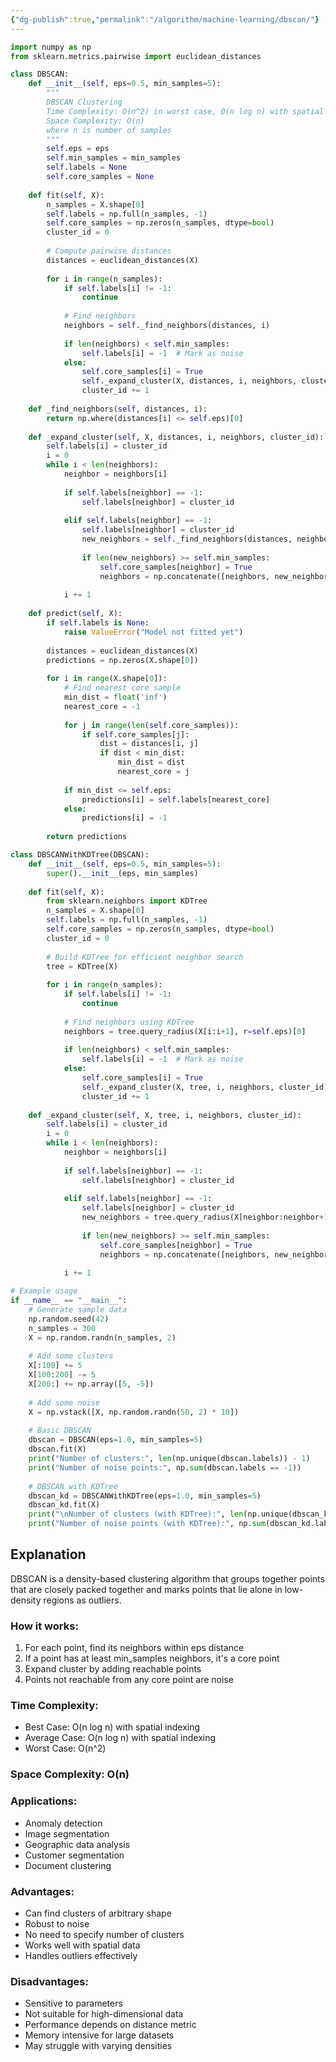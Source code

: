 ```yaml
---
{"dg-publish":true,"permalink":"/algorithm/machine-learning/dbscan/"}
---
```


```python
import numpy as np
from sklearn.metrics.pairwise import euclidean_distances

class DBSCAN:
    def __init__(self, eps=0.5, min_samples=5):
        """
        DBSCAN Clustering
        Time Complexity: O(n^2) in worst case, O(n log n) with spatial indexing
        Space Complexity: O(n)
        where n is number of samples
        """
        self.eps = eps
        self.min_samples = min_samples
        self.labels = None
        self.core_samples = None
    
    def fit(self, X):
        n_samples = X.shape[0]
        self.labels = np.full(n_samples, -1)
        self.core_samples = np.zeros(n_samples, dtype=bool)
        cluster_id = 0
        
        # Compute pairwise distances
        distances = euclidean_distances(X)
        
        for i in range(n_samples):
            if self.labels[i] != -1:
                continue
            
            # Find neighbors
            neighbors = self._find_neighbors(distances, i)
            
            if len(neighbors) < self.min_samples:
                self.labels[i] = -1  # Mark as noise
            else:
                self.core_samples[i] = True
                self._expand_cluster(X, distances, i, neighbors, cluster_id)
                cluster_id += 1
    
    def _find_neighbors(self, distances, i):
        return np.where(distances[i] <= self.eps)[0]
    
    def _expand_cluster(self, X, distances, i, neighbors, cluster_id):
        self.labels[i] = cluster_id
        i = 0
        while i < len(neighbors):
            neighbor = neighbors[i]
            
            if self.labels[neighbor] == -1:
                self.labels[neighbor] = cluster_id
            
            elif self.labels[neighbor] == -1:
                self.labels[neighbor] = cluster_id
                new_neighbors = self._find_neighbors(distances, neighbor)
                
                if len(new_neighbors) >= self.min_samples:
                    self.core_samples[neighbor] = True
                    neighbors = np.concatenate([neighbors, new_neighbors])
            
            i += 1
    
    def predict(self, X):
        if self.labels is None:
            raise ValueError("Model not fitted yet")
        
        distances = euclidean_distances(X)
        predictions = np.zeros(X.shape[0])
        
        for i in range(X.shape[0]):
            # Find nearest core sample
            min_dist = float('inf')
            nearest_core = -1
            
            for j in range(len(self.core_samples)):
                if self.core_samples[j]:
                    dist = distances[i, j]
                    if dist < min_dist:
                        min_dist = dist
                        nearest_core = j
            
            if min_dist <= self.eps:
                predictions[i] = self.labels[nearest_core]
            else:
                predictions[i] = -1
        
        return predictions

class DBSCANWithKDTree(DBSCAN):
    def __init__(self, eps=0.5, min_samples=5):
        super().__init__(eps, min_samples)
    
    def fit(self, X):
        from sklearn.neighbors import KDTree
        n_samples = X.shape[0]
        self.labels = np.full(n_samples, -1)
        self.core_samples = np.zeros(n_samples, dtype=bool)
        cluster_id = 0
        
        # Build KDTree for efficient neighbor search
        tree = KDTree(X)
        
        for i in range(n_samples):
            if self.labels[i] != -1:
                continue
            
            # Find neighbors using KDTree
            neighbors = tree.query_radius(X[i:i+1], r=self.eps)[0]
            
            if len(neighbors) < self.min_samples:
                self.labels[i] = -1  # Mark as noise
            else:
                self.core_samples[i] = True
                self._expand_cluster(X, tree, i, neighbors, cluster_id)
                cluster_id += 1
    
    def _expand_cluster(self, X, tree, i, neighbors, cluster_id):
        self.labels[i] = cluster_id
        i = 0
        while i < len(neighbors):
            neighbor = neighbors[i]
            
            if self.labels[neighbor] == -1:
                self.labels[neighbor] = cluster_id
            
            elif self.labels[neighbor] == -1:
                self.labels[neighbor] = cluster_id
                new_neighbors = tree.query_radius(X[neighbor:neighbor+1], r=self.eps)[0]
                
                if len(new_neighbors) >= self.min_samples:
                    self.core_samples[neighbor] = True
                    neighbors = np.concatenate([neighbors, new_neighbors])
            
            i += 1

# Example usage
if __name__ == "__main__":
    # Generate sample data
    np.random.seed(42)
    n_samples = 300
    X = np.random.randn(n_samples, 2)
    
    # Add some clusters
    X[:100] += 5
    X[100:200] -= 5
    X[200:] += np.array([5, -5])
    
    # Add some noise
    X = np.vstack([X, np.random.randn(50, 2) * 10])
    
    # Basic DBSCAN
    dbscan = DBSCAN(eps=1.0, min_samples=5)
    dbscan.fit(X)
    print("Number of clusters:", len(np.unique(dbscan.labels)) - 1)
    print("Number of noise points:", np.sum(dbscan.labels == -1))
    
    # DBSCAN with KDTree
    dbscan_kd = DBSCANWithKDTree(eps=1.0, min_samples=5)
    dbscan_kd.fit(X)
    print("\nNumber of clusters (with KDTree):", len(np.unique(dbscan_kd.labels)) - 1)
    print("Number of noise points (with KDTree):", np.sum(dbscan_kd.labels == -1))
```

## Explanation
DBSCAN is a density-based clustering algorithm that groups together points that are closely packed together and marks points that lie alone in low-density regions as outliers.

### How it works:
1. For each point, find its neighbors within eps distance
2. If a point has at least min_samples neighbors, it's a core point
3. Expand cluster by adding reachable points
4. Points not reachable from any core point are noise

### Time Complexity:
- Best Case: O(n log n) with spatial indexing
- Average Case: O(n log n) with spatial indexing
- Worst Case: O(n^2)

### Space Complexity: O(n)

### Applications:
- Anomaly detection
- Image segmentation
- Geographic data analysis
- Customer segmentation
- Document clustering

### Advantages:
- Can find clusters of arbitrary shape
- Robust to noise
- No need to specify number of clusters
- Works well with spatial data
- Handles outliers effectively

### Disadvantages:
- Sensitive to parameters
- Not suitable for high-dimensional data
- Performance depends on distance metric
- Memory intensive for large datasets
- May struggle with varying densities 